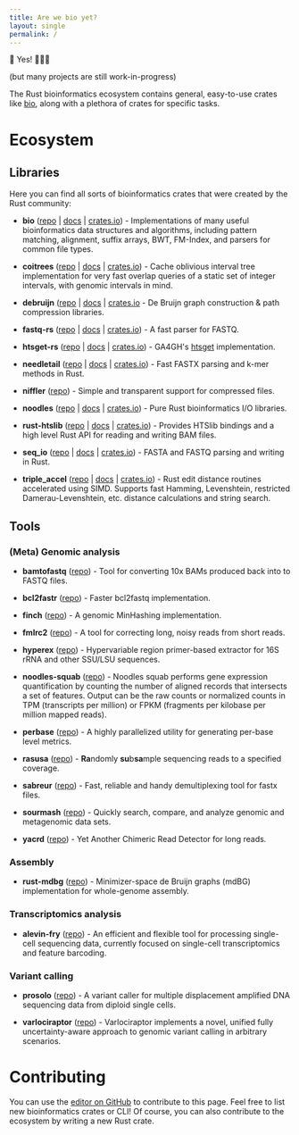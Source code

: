 ```yaml
---
title: Are we bio yet?
layout: single
permalink: /
---
```


🎉 Yes! 🎉🎉🎉

(but many projects are still work-in-progress)

The Rust bioinformatics ecosystem contains general, easy-to-use crates like [bio](https://crates.io/crates/bio), along with a plethora of crates for specific tasks.

# Ecosystem

## Libraries

Here you can find all sorts of bioinformatics crates that were created by the Rust community:

* **bio** ([repo](https://github.com/rust-bio/rust-bio) \| [docs](https://docs.rs/bio) \| [crates.io](https://crates.io/crates/bio)) - Implementations of many useful bioinformatics data structures and algorithms, including pattern matching, alignment, suffix arrays, BWT, FM-Index, and parsers for common file types.

* **coitrees** ([repo](https://github.com/dcjones/coitrees) \| [docs](https://docs.rs/coitrees/) \| [crates.io](https://crates.io/crates/coitrees)) - Cache oblivious interval tree implementation for very fast overlap queries of a static set of integer intervals, with genomic intervals in mind.

* **debruijn** ([repo](https://github.com/10XGenomics/rust-debruijn) \| [docs](https://docs.rs/debruijn) \| [crates.io](https://crates.io/crates/debruijn) - De Bruijn graph construction & path compression libraries.

* **fastq-rs** ([repo](https://github.com/aseyboldt/fastq-rs) \| [docs]() \| [crates.io]()) - A fast parser for FASTQ.

* **htsget-rs** ([repo](https://github.com/umccr/htsget-rs) \| [docs]() \| [crates.io]()) - GA4GH's [htsget](https://samtools.github.io/hts-specs/htsget.html) implementation.

* **needletail** ([repo](https://github.com/onecodex/needletail) \| [docs](https://docs.rs/needletail) \| [crates.io](https://crates.io/crates/needletail)) - Fast FASTX parsing and k-mer methods in Rust.

* **niffler** ([repo](https://github.com/luizirber/niffler)) - Simple and transparent support for compressed files.

* **noodles** ([repo](https://github.com/zaeleus/noodles) \| [docs](https://docs.rs/noodles) \| [crates.io](https://crates.io/crates/noodles)) - Pure Rust bioinformatics I/O libraries.

* **rust-htslib** ([repo](https://github.com/rust-bio/rust-htslib) \| [docs](https://docs.rs/rust-htslib) \| [crates.io](https://crates.io/crates/rust-htslib)) - Provides HTSlib bindings and a high level Rust API for reading and writing BAM files.

* **seq_io** ([repo](https://github.com/markschl/seq_io)  \| [docs]() \| [crates.io]()) - FASTA and FASTQ parsing and writing in Rust.

* **triple_accel** ([repo](https://github.com/Daniel-Liu-c0deb0t/triple_accel) \| [docs](https://docs.rs/triple_accel) \| [crates.io](https://crates.io/crates/triple_accel)) - Rust edit distance routines accelerated using SIMD. Supports fast Hamming, Levenshtein, restricted Damerau-Levenshtein, etc. distance calculations and string search.


## Tools

### (Meta) Genomic analysis

* **bamtofastq** ([repo](https://github.com/10XGenomics/bamtofastq)) - Tool for converting 10x BAMs produced back into to FASTQ files.

* **bcl2fastr** ([repo](https://github.com/czbiohub/bcl2fastr)) - Faster bcl2fastq implementation.

* **finch** ([repo](https://github.com/onecodex/finch-rs)) - A genomic MinHashing implementation.

* **fmlrc2** ([repo](https://crates.io/crates/fmlrc)) - A tool for correcting long, noisy reads from short reads.

* **hyperex** ([repo](https://github.com/Ebedthan/hyperex)) - Hypervariable region primer-based extractor for 16S rRNA and other SSU/LSU sequences.

* **noodles-squab** ([repo](https://github.com/zaeleus/noodles-squab)) - Noodles squab performs gene expression quantification by counting the number of aligned records that intersects a set of features. Output can be the raw counts or normalized counts in TPM (transcripts per million) or FPKM (fragments per kilobase per million mapped reads).

* **perbase** ([repo](https://crates.io/crates/perbase)) - A highly parallelized utility for generating per-base level metrics.

* **rasusa** ([repo](https://github.com/mbhall88/rasusa)) - **Ra**ndomly **su**b**sa**mple sequencing reads to a specified coverage.

* **sabreur** ([repo](https://github.com/Ebedthan/sabreur)) - Fast, reliable and handy demultiplexing tool for fastx files.

* **sourmash** ([repo](https://github.com/dib-lab/sourmash)) - Quickly search, compare, and analyze genomic and metagenomic data sets.

* **yacrd** ([repo](https://github.com/natir/yacrd)) - Yet Another Chimeric Read Detector for long reads.

### Assembly

* **rust-mdbg** ([repo](https://github.com/ekimb/rust-mdbg)) - Minimizer-space de Bruijn graphs (mdBG) implementation for whole-genome assembly.

### Transcriptomics analysis

* **alevin-fry** ([repo](https://github.com/COMBINE-lab/alevin-fry)) - An efficient and flexible tool for processing single-cell sequencing data, currently focused on single-cell transcriptomics and feature barcoding.



### Variant calling

* **prosolo** ([repo](https://github.com/ProSolo/prosolo)) - A variant caller for multiple displacement amplified DNA sequencing data from diploid single cells.

* **varlociraptor** ([repo](https://crates.io/crates/varlociraptor)) - Varlociraptor implements a novel, unified fully uncertainty-aware approach to genomic variant calling in arbitrary scenarios.



# Contributing

You can use the [editor on GitHub](https://github.com/rust4bio/arewebioyet/edit/main/_pages/home.md) to contribute to this page. Feel free to list new bioinformatics crates or CLI! Of course, you can also contribute to the ecosystem by writing a new Rust crate.
